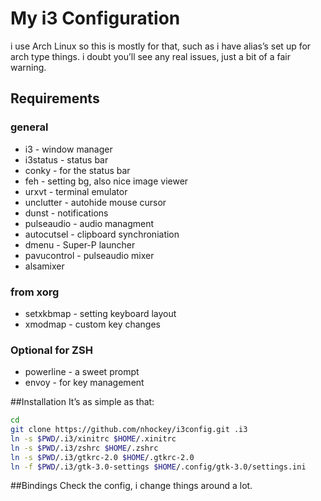 # My i3 Configuration
i use Arch Linux so this is mostly for that, such as i have alias’s set up for arch type things. i doubt you’ll see any real issues, just a bit of a fair warning.

## Requirements
### general
* i3 - window manager
* i3status - status bar
* conky - for the status bar
* feh - setting bg, also nice image viewer
* urxvt - terminal emulator
* unclutter - autohide mouse cursor
* dunst - notifications
* pulseaudio - audio managment
* autocutsel - clipboard synchroniation
* dmenu - Super-P launcher
* pavucontrol - pulseaudio mixer
* alsamixer

### from xorg
* setxkbmap - setting keyboard layout
* xmodmap - custom key changes

### Optional for ZSH
* powerline - a sweet prompt
* envoy - for key management

##Installation
It’s as simple as that:

```bash
cd
git clone https://github.com/nhockey/i3config.git .i3
ln -s $PWD/.i3/xinitrc $HOME/.xinitrc
ln -s $PWD/.i3/zshrc $HOME/.zshrc
ln -s $PWD/.i3/gtkrc-2.0 $HOME/.gtkrc-2.0
ln -f $PWD/.i3/gtk-3.0-settings $HOME/.config/gtk-3.0/settings.ini
```

##Bindings
Check the config, i change things around a lot.

